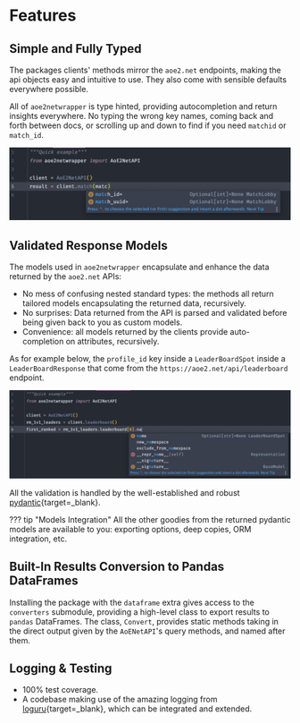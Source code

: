 # Features

## Simple and Fully Typed

The packages clients' methods mirror the `aoe2.net` endpoints, making the api objects easy and intuitive to use.
They also come with sensible defaults everywhere possible.

All of `aoe2netwrapper` is type hinted, providing autocompletion and return insights everywhere.
No typing the wrong key names, coming back and forth between docs, or scrolling up and down to find if you need `matchid` or `match_id`.

![parameter_autocompletion](assets/parameter_autocompletion.png)

## Validated Response Models

The models used in `aoe2netwrapper` encapsulate and enhance the data returned by the `aoe2.net` APIs:

* No mess of confusing nested standard types: the methods all return tailored models encapsulating the returned data, recursively.
* No surprises: Data returned from the API is parsed and validated before being given back to you as custom models.
* Convenience: all models returned by the clients provide auto-completion on attributes, recursively.

As for example below, the `profile_id` key inside a `LeaderBoardSpot` inside a `LeaderBoardResponse` that come from the `https://aoe2.net/api/leaderboard` endpoint.

![attribute_autocompletion](assets/attribute_autocompletion.png)

All the validation is handled by the well-established and robust [pydantic][pydantic_repo]{target=_blank}.

??? tip "Models Integration"
    All the other goodies from the returned pydantic models are available to you: exporting options, deep copies, ORM integration, etc.

## Built-In Results Conversion to Pandas DataFrames

Installing the package with the `dataframe` extra gives access to the `converters` submodule, providing a high-level class to export results to `pandas` DataFrames.
The class, `Convert`, provides static methods taking in the direct output given by the `AoENetAPI`'s query methods, and named after them.

## Logging & Testing

* 100% test coverage.
* A codebase making use of the amazing logging from [loguru][loguru_repo]{target=_blank}, which can be integrated and extended.


[pydantic_repo]: https://github.com/samuelcolvin/pydantic
[loguru_repo]: https://github.com/delgan/loguru